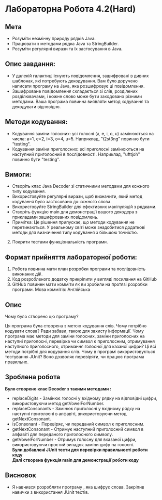 # Лабораторна Робота 4.2(Hard)
## Мета
- Розуміти незмінну природу рядків Java.
- Працювати з методами рядка Java та StringBuilder.
- Розуміти регулярні вирази та їх застосування в Java.
## Опис завдання:
- У далекій галактиці існують повідомлення, зашифровані в дивних шаблонах, які потребують декодування. Вам було доручено написати програму на Java, яка розшифровує ці повідомлення.
- Зашифроване повідомлення складається зі слів, розділених розділювачами, і кожне слово може бути закодовано різними методами. Ваша програма повинна виявляти метод кодування та декодувати відповідно.

## Методи кодування:
- Кодування заміни голосних: усі голосні (a, e, i, o, u) замінюються на числа: a=1, e=2, i=3, o=4, u=5. Наприклад, "t2st3ng" повинно бути "testing".
- Кодування заміни приголосних: всі приголосні замінюються на наступний приголосний в послідовності. Наприклад, "ufttjoh" повинно бути "testing".
## Вимоги:
- Створіть клас Java Decoder зі статичними методами для кожного типу кодування.
- Використовуйте регулярні вирази, щоб визначити, який метод кодування було застосовано до кожного слова.
- Використовуйте StringBuilder для ефективних маніпуляцій з рядками.
- Створіть функцію main для демонстрації вашого декодера з прикладами зашифрованих повідомлень.
- Примітка: Це рішення припускає, що методи кодування не перетинаються. У реальному світі може знадобитися додаткові методи для визначення типу кодування з більшою точністю.

2. Покрити тестами функціональність програми.

## Формат прийняття лабораторної роботи: 
1. Робота повинна мати план розробки програми та послідовність виконаних дій.
2. Код розробленого додатку прикріпити у вигляді посилання на GitHub
3. GitHub повинен мати комміти як ви зробили на протязі розробки програми. Мова коммітів: Англійська
## Опис
Чому було створено цю програму?

Ця програма була створена з метою кодування  слів.
Чому потрібно кодувати слова?
Ради забави, також для захисту інформації.
Чому програма має методи для заміни голосних, заміни приголосних на наступні приголосні, перевірка чи символ є приголосним, отримування наступного приголосного, отримання голосної для казаної цифри?
Ці всі методи потрібні для кодування слів.
Чому в програмі використовується тестування JUnit?
Воно дозволяє перевіряти, чи працює програма правильно.
## Зроблена робота
 **Було створено клас Decoder з такими методами :**
- replaceDigits - Замінює голосні у вхідному рядку на відповідні цифри, використовуючи метод getVowelForNumber.
- replaceConsonants - Замінює приголосні у вхідному рядку на наступні приголосні в алфавіті, використовуючи метод getNextConsonant.
- isConsonant - Перевіряє, чи переданий символ є приголосним.
- getNextConsonant - Отримує наступний приголосний символ в алфавіті для переданого приголосного символу.
- getVowelForNumber - Отримує голосну для вказаної цифри, використовуючи простий випадок заміни цифр на голосні.
<br>**Були добавлені JUnit тести для перевірки правильності роботи коду**<br>
**Далі створена функція main для демонстрації роботи коду**
## Висновок
- Я навчився розробляти програму , яка шифрує слова. Закріпив навички з використання JUnit тестів. 
